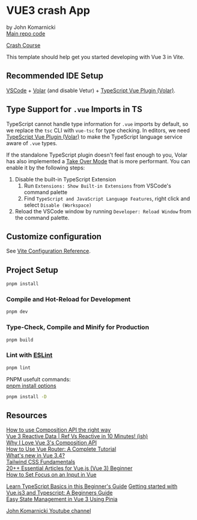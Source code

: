 # VUE3 crash App   
by John Komarnicki  
[Main repo code](https://github.com/johnkomarnicki/vue-3-crash-course)   


[Crash Course](https://www.youtube.com/watch?v=KTFH4P8unUQ)   

This template should help get you started developing with Vue 3 in Vite.

## Recommended IDE Setup

[VSCode](https://code.visualstudio.com/) + [Volar](https://marketplace.visualstudio.com/items?itemName=Vue.volar) (and disable Vetur) + [TypeScript Vue Plugin (Volar)](https://marketplace.visualstudio.com/items?itemName=Vue.vscode-typescript-vue-plugin).

## Type Support for `.vue` Imports in TS

TypeScript cannot handle type information for `.vue` imports by default, so we replace the `tsc` CLI with `vue-tsc` for type checking. In editors, we need [TypeScript Vue Plugin (Volar)](https://marketplace.visualstudio.com/items?itemName=Vue.vscode-typescript-vue-plugin) to make the TypeScript language service aware of `.vue` types.

If the standalone TypeScript plugin doesn't feel fast enough to you, Volar has also implemented a [Take Over Mode](https://github.com/johnsoncodehk/volar/discussions/471#discussioncomment-1361669) that is more performant. You can enable it by the following steps:

1. Disable the built-in TypeScript Extension
    1) Run `Extensions: Show Built-in Extensions` from VSCode's command palette
    2) Find `TypeScript and JavaScript Language Features`, right click and select `Disable (Workspace)`
2. Reload the VSCode window by running `Developer: Reload Window` from the command palette.

## Customize configuration

See [Vite Configuration Reference](https://vitejs.dev/config/).

## Project Setup

```sh
pnpm install
```

### Compile and Hot-Reload for Development

```sh
pnpm dev
```

### Type-Check, Compile and Minify for Production

```sh
pnpm build
```

### Lint with [ESLint](https://eslint.org/)

```sh
pnpm lint
```

PNPM usefult commands:   
[pnpm install options](https://pnpm.io/cli/install)
```bash 
pnpm install -D
```
## Resources
[How to use Composition API the right way ](https://dev.to/the_one/are-you-using-composition-api-the-right-way-4jmm)   
[Vue 3 Reactive Data | Ref Vs Reactive in 10 Minutes! (ish)](https://www.youtube.com/watch?v=OaUpEyz4zxs)   
[Why I Love Vue 3's Composition API](https://dev.to/mokkapps/why-i-love-vue-3s-composition-api-2n3m)   
[How to Use Vue Router: A Complete Tutorial](https://vueschool.io/articles/vuejs-tutorials/how-to-use-vue-router-a-complete-tutorial/)  
[What's new in Vue 3.4?](https://blog.ninja-squad.com/2023/12/29/what-is-new-vue-3.4/)   
[Tailwind CSS Fundamentals](https://vueschool.io/courses/tailwind-css-fundamentals)   
[20++ Essential Articles for Vue.js (Vue 3) Beginner](https://dev.to/ansonch/20-essential-articles-for-vuejs-vue-3-beginner-1dmf)   
[How to Set Focus on an Input in Vue](https://michaelnthiessen.com/set-focus-on-input-vue)   

[Learn TypeScript Basics in this Beginner's Guide](https://www.freecodecamp.org/news/learn-typescript-basics/)
[Getting started with Vue.js3 and Typescript: A Beginners Guide](https://earnkay.hashnode.dev/getting-started-with-vuejs3-and-typescript-a-beginners-guide)   
[Easy State Management in Vue 3 Using Pinia](https://javascript.plainenglish.io/pinia-state-management-in-vue-3-d093a33d66c)

[John Komarnicki Youtube channel](https://www.youtube.com/@JohnKomarnicki)